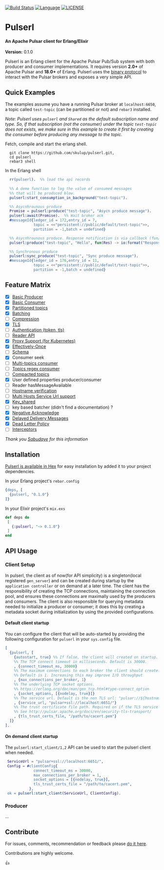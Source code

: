 [![Build Status](https://travis-ci.com/skulup/pulserl.svg?branch=master)](https://travis-ci.com/skulup/pulserl)
[![Language](https://img.shields.io/badge/Language-Erlang-b83998.svg)](https://www.erlang.org/)
[![LICENSE](https://img.shields.io/badge/License-Apache%202-blue.svg)](https://github.com/skulup/pulserl/blob/master/LICENSE)
# Pulserl 
#### An Apache Pulsar client for Erlang/Elixir
__Version:__ 0.1.0

Pulserl is an Erlang client for the Apache Pulsar Pub/Sub system with both producer and consumer
implementations. It requires version __2.0+__ of Apache Pulsar and __18.0+__ of Erlang. 
Pulserl uses the [binary protocol](http://pulsar.apache.org/docs/en/develop-binary-protocol)
to interact with the Pulsar brokers and exposes a very simple API. 
## Quick Examples

The examples assume you have a running Pulsar broker at `localhost:6650`, a topic called `test-topic` (can be partitioned or not) and `rebar3` installed.

_Note: Pulserl uses `pulserl` and `Shared` as the default subscription name and type.
 So, if that subscription (not the consumer) under the topic `test-topic` does not exists, we make sure in this example to create it first by creating
 the consumer before producing any message to the topic._

Fetch, compile and start the erlang shell.
```
  git clone https://github.com/skulup/pulserl.git,
  cd pulserl
  rebar3 shell
```

In the Erlang shell
```erlang
  rr(pulserl).  %% load the api records
  
  %% A demo function to log the value of consumed messages
  %% that will be produced blow.
  pulserl:start_consumption_in_background("test-topic").

  %% Asycnhrounous produce
  Promise = pulserl:produce("test-topic", "Asycn produce message").
  pulserl:await(Promise).  %% Wait broker ack
  #messageId{ledger_id = 172,entry_id = 7,
             topic = <<"persistent://public/default/test-topic">>,
             partition = -1,batch = undefined}

  %% Asycnhrounous produce. Response notification is via callback (fun/1)
  pulserl:produce("test-topic", "Hello", fun(Res) -> io:format("Response: ~p~n", [Res]) end).

  %% Synchronous produce
  pulserl:sync_produce("test-topic", "Sync produce message").
  #messageId{ledger_id = 176,entry_id = 11,
             topic = <<"persistent://public/default/test-topic">>,
             partition = -1,batch = undefined}

```

## Feature Matrix

 - [x] [Basic Producer](http://pulsar.apache.org/docs/en/concepts-messaging/#producers)
 - [x] [Basic Consumer](http://pulsar.apache.org/docs/en/concepts-messaging/#consumers)
 - [x] [Partitioned topics](http://pulsar.apache.org/docs/en/concepts-messaging/#partitioned-topics)
 - [x] [Batching](http://pulsar.apache.org/docs/en/concepts-messaging/#batching)
 - [ ] [Compression](http://pulsar.apache.org/docs/en/concepts-messaging/#compression)
 - [x] [TLS](https://pulsar.apache.org/docs/en/security-tls-transport/#tls-overview)
 - [ ] [Authentication (token, tls)](https://pulsar.apache.org/docs/en/security-overview/)
 - [ ] [Reader API](https://pulsar.apache.org/docs/en/concepts-clients/#reader-interface)
 - [x] [Proxy Support (for Kubernetes)](http://pulsar.apache.org/docs/en/concepts-architecture-overview/#pulsar-proxy)
 - [x] [Effectively-Once](https://pulsar.apache.org/docs/en/concepts-messaging/#deduplication-and-effectively-once-semantics)
 - [ ] [Schema](https://pulsar.apache.org/docs/en/schema-get-started/)
 - [x] Consumer seek
 - [ ] [Multi-topics consumer](https://pulsar.apache.org/docs/en/concepts-messaging/#multi-topic-subscriptions)
 - [ ] [Topics regex consumer](https://github.com/apache/pulsar/wiki/PIP-13:-Subscribe-to-topics-represented-by-regular-expressions)
 - [ ] [Compacted topics](https://pulsar.apache.org/docs/en/concepts-topic-compaction/#compaction)
 - [x] User defined properties producer/consumer
 - [ ] Reader hasMessageAvailable
 - [ ] [Hostname verification](https://pulsar.apache.org/docs/en/2.3.1/security-tls-transport/#hostname-verification)
 - [ ] [Multi Hosts Service Url support](https://pulsar.apache.org/docs/en/admin-api-overview/#java-admin-client)
 - [x] [Key_shared](https://pulsar.apache.org/docs/en/concepts-messaging/#key_shared)
 - [ ] key based batcher (didn't find a documentation) ?
 - [x] [Negative Acknowledge](https://pulsar.apache.org/docs/en/concepts-messaging/#negative-acknowledgement)
 - [x] [Delayed Delivery Messages](https://pulsar.apache.org/docs/en/concepts-messaging/#delayed-message-delivery)
 - [x] [Dead Letter Policy](https://pulsar.apache.org/docs/en/concepts-messaging/#dead-letter-topic)
 - [ ] [Interceptors](https://github.com/apache/pulsar/wiki/PIP-23:-Message-Tracing-By-Interceptors)
 
 _Thank you [Sabudaye](https://github.com/skulup/pulserl/issues/2#issuecomment-616463542) for this information_
 

## Installation
 [Pulserl is available in Hex](https://hex.pm/packages/pulserl) for easy installation by added it to your project dependencies.

In your Erlang project's `rebar.config` 
 ```erlang
{deps, [
   {pulserl, "0.1.0"}
]}
```

In your Elixir project's `mix.exs` 
 ```elixir
def deps do
  [
    {:pulserl, "~> 0.1.0"}
  ]
end
```

## API Usage

### Client Setup
  In pulserl, the client as of now(for API simplicity) is a singleton(local registered `gen_server`) 
  and can be created during startup by the `application controller` or on demand at a later time.
  The client has the responsibility of creating the TCP connections,
  maintaining the connection pool, and ensures these connections are 
  maximally used by the producers and consumers. The client is also responsible
  for querying metadata needed to initialize a producer or consumer; it does this
  by creating a metadata socket during initialization by using the provided configurations.

  #### Default client startup
   You can configure the client that will be auto-started by providing
   the following configuration for `pulserl` in your `sys.config` file.
```erlang
[
  {pulserl, [
    {autostart, true} %% If false, the client will created on startup. Default is true.
    %% The TCP connect timeout in milliseconds. Default is 30000.
    , {connect_timeout_ms, 30000}
    %% The maximum connections to each broker the client should create.
    %% Default is 1. Increasing this may improve I/O throughput
    , {max_connections_per_broker, 1}
    %% The underlying TCP socket options.
    %% https://erlang.org/doc/man/gen_tcp.html#type-connect_option
    , {socket_options, [{nodelay, true}]}
    %% The service url. Default is the non TLS url: "pulsar://${hostname}:6650"
    , {service_url, "pulsar+ssl://localhost:6651/"}
    %% The trust certificate file path. Required on if the TLS service url is used.
    %% See http://pulsar.apache.org/docs/en/security-tls-transport/
    , {tls_trust_certs_file, "/path/to/cacert.pem"}
  ]}
].
```  
  #### On demand client startup
  The `pulserl:start_client/1,2` API can be used to start the pulserl client when needed. 
```erlang
 ServiceUrl = "pulsar+ssl://localhost:6651/",
 Config = #clientConfig{
             connect_timeout_ms = 30000,
             max_connections_per_broker = 1,
             socket_options = [{nodelay, true}],
             tls_trust_certs_file = "/path/to/cacert.pem",
           },
 ok = pulserl:start_client(ServiceUrl, ClientConfig).
```  

### Producer 
...


## Contribute 

For issues, comments, recommendation or feedback please [do it here](https://github.com/skulup/pulserl/issues).

Contributions are highly welcome.

:thumbsup: